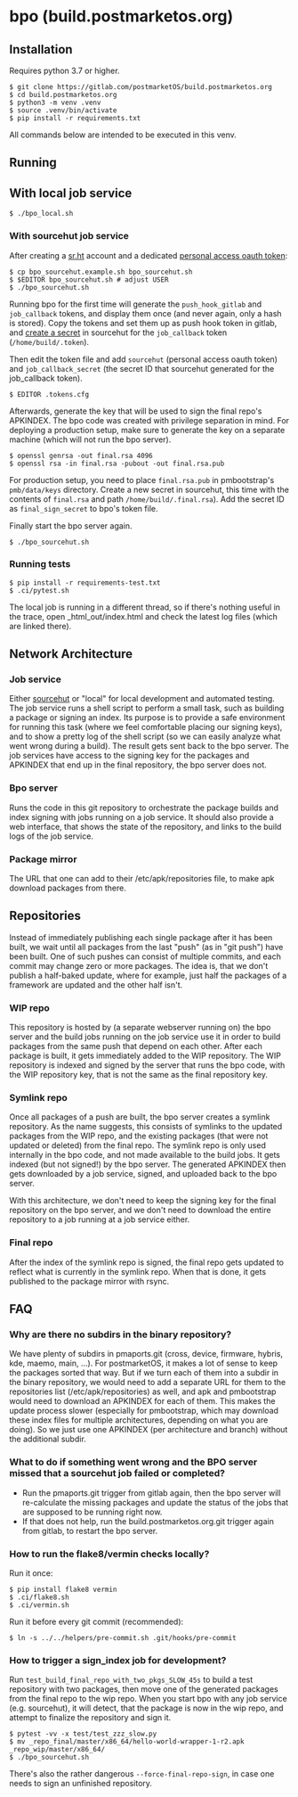 # bpo (build.postmarketos.org)

## Installation

Requires python 3.7 or higher.

```
$ git clone https://gitlab.com/postmarketOS/build.postmarketos.org
$ cd build.postmarketos.org
$ python3 -m venv .venv
$ source .venv/bin/activate
$ pip install -r requirements.txt
```

All commands below are intended to be executed in this venv.

## Running
## With local job service

```
$ ./bpo_local.sh
```

### With sourcehut job service

After creating a [sr.ht](https://meta.sr.ht/register) account and a dedicated [personal access oauth token](https://meta.sr.ht/oauth):

```
$ cp bpo_sourcehut.example.sh bpo_sourcehut.sh
$ $EDITOR bpo_sourcehut.sh # adjust USER
$ ./bpo_sourcehut.sh
```

Running bpo for the first time will generate the `push_hook_gitlab` and `job_callback` tokens, and display them once (and never again, only a hash is stored). Copy the tokens and set them up as push hook token in gitlab, and [create a secret](https://builds.sr.ht/secrets) in sourcehut for the `job_callback` token (`/home/build/.token`).

Then edit the token file and add `sourcehut` (personal access oauth token) and `job_callback_secret` (the secret ID that sourcehut generated for the job_callback token).

```
$ EDITOR .tokens.cfg
```

Afterwards, generate the key that will be used to sign the final repo's APKINDEX. The bpo code was created with privilege separation in mind. For deploying a production setup, make sure to generate the key on a separate machine (which will not run the bpo server).

```
$ openssl genrsa -out final.rsa 4096
$ openssl rsa -in final.rsa -pubout -out final.rsa.pub
```

For production setup, you need to place `final.rsa.pub` in pmbootstrap's `pmb/data/keys` directory.
Create a new secret in sourcehut, this time with the contents of `final.rsa` and path `/home/build/.final.rsa`). Add the secret ID as `final_sign_secret` to bpo's token file.

Finally start the bpo server again.

```
$ ./bpo_sourcehut.sh
```


### Running tests

```
$ pip install -r requirements-test.txt
$ .ci/pytest.sh
```

The local job is running in a different thread, so if there's nothing useful in the trace, open _html_out/index.html and check the latest log files (which are linked there).

## Network Architecture

### Job service

Either [sourcehut](https://sourcehut.org/) or "local" for local development and automated testing. The job service runs a shell script to perform a small task, such as building a package or signing an index. Its purpose is to provide a safe environment for running this task (where we feel comfortable placing our signing keys), and to show a pretty log of the shell script (so we can easily analyze what went wrong during a build). The result gets sent back to the bpo server. The job services have access to the signing key for the packages and APKINDEX that end up in the final repository, the bpo server does not.

### Bpo server

Runs the code in this git repository to orchestrate the package builds and index signing with jobs running on a job service. It should also provide a web interface, that shows the state of the repository, and links to the build logs of the job service.

### Package mirror

The URL that one can add to their /etc/apk/repositories file, to make apk download packages from there.

## Repositories

Instead of immediately publishing each single package after it has been built, we wait until all packages from the last "push" (as in "git push") have been built. One of such pushes can consist of multiple commits, and each commit may change zero or more packages. The idea is, that we don't publish a half-baked update, where for example, just half the packages of a framework are updated and the other half isn't.

### WIP repo

This repository is hosted by (a separate webserver running on) the bpo server and the build jobs running on the job service use it in order to build packages from the same push that depend on each other. After each package is built, it gets immediately added to the WIP repository. The WIP repository is indexed and signed by the server that runs the bpo code, with the WIP repository key, that is not the same as the final repository key.

### Symlink repo

Once all packages of a push are built, the bpo server creates a symlink repository. As the name suggests, this consists of symlinks to the updated packages from the WIP repo, and the existing packages (that were not updated or deleted) from the final repo. The symlink repo is only used internally in the bpo code, and not made available to the build jobs. It gets indexed (but not signed!) by the bpo server. The generated APKINDEX then gets downloaded by a job service, signed, and uploaded back to the bpo server.

With this architecture, we don't need to keep the signing key for the final repository on the bpo server, and we don't need to download the entire repository to a job running at a job service either.

### Final repo

After the index of the symlink repo is signed, the final repo gets updated to reflect what is currently in the symlink repo. When that is done, it gets published to the package mirror with rsync.

## FAQ

### Why are there no subdirs in the binary repository?

We have plenty of subdirs in pmaports.git (cross, device, firmware, hybris, kde, maemo, main, ...). For postmarketOS, it makes a lot of sense to keep the packages sorted that way. But if we turn each of them into a subdir in the binary repository, we would need to add a separate URL for them to the repositories list (/etc/apk/repositories) as well, and apk and pmbootstrap would need to download an APKINDEX for each of them. This makes the update process slower (especially for pmbootstrap, which may download these index files for multiple architectures, depending on what you are doing). So we just use one APKINDEX (per architecture and branch) without the additional subdir.

### What to do if something went wrong and the BPO server missed that a sourcehut job failed or completed?

* Run the pmaports.git trigger from gitlab again, then the bpo server will re-calculate the missing packages and update the status of the jobs that are supposed to be running right now.
* If that does not help, run the build.postmarketos.org.git trigger again from gitlab, to restart the bpo server.

### How to run the flake8/vermin checks locally?

Run it once:
```
$ pip install flake8 vermin
$ .ci/flake8.sh
$ .ci/vermin.sh
```

Run it before every git commit (recommended):
```
$ ln -s ../../helpers/pre-commit.sh .git/hooks/pre-commit
```

### How to trigger a sign_index job for development?

Run `test_build_final_repo_with_two_pkgs_SLOW_45s` to build a test repository with two packages, then move one of the generated packages from the final repo to the wip repo. When you start bpo with any job service (e.g. sourcehut), it will detect, that the package is now in the wip repo, and attempt to finalize the repository and sign it.

```
$ pytest -vv -x test/test_zzz_slow.py
$ mv _repo_final/master/x86_64/hello-world-wrapper-1-r2.apk _repo_wip/master/x86_64/
$ ./bpo_sourcehut.sh
```

There's also the rather dangerous `--force-final-repo-sign`, in case one needs to sign an unfinished repository.

